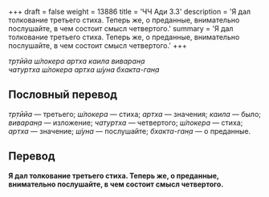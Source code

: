 +++
draft = false
weight = 13886
title = 'ЧЧ Ади 3.3'
description = 'Я дал толкование третьего стиха. Теперь же, о преданные, внимательно послушайте, в чем состоит смысл четвертого.'
summary = 'Я дал толкование третьего стиха. Теперь же, о преданные, внимательно послушайте, в чем состоит смысл четвертого.'
+++

_тр̣тӣйа ш́локера артха каила виваран̣а  
чатуртха ш́локера артха ш́уна бхакта-ган̣а_

## Пословный перевод

_тр̣тӣйа_ — третьего; _ш́локера_ — стиха; _артха_ — значения; _каила_ — было; _виваран̣а_ — изложение; _чатуртха_ — четвертого; _ш́локера_ — стиха; _артха_ — значение; _ш́уна_ — послушайте; _бхакта_\-_ган̣а_ — о преданные.

## Перевод

**Я дал толкование третьего стиха. Теперь же, о преданные, внимательно послушайте, в чем состоит смысл четвертого.**
